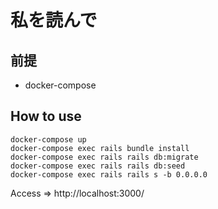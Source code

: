 # 私を読んで

## 前提

- docker-compose

## How to use

```
docker-compose up
docker-compose exec rails bundle install
docker-compose exec rails rails db:migrate
docker-compose exec rails rails db:seed
docker-compose exec rails rails s -b 0.0.0.0
```

Access => http://localhost:3000/
